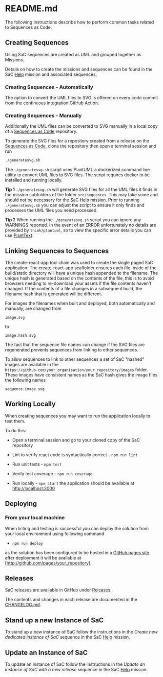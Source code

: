 # README.md

The following instructions describe how to perform common tasks related to Sequences as Code.

## Creating Sequences

Using SaC sequences are created as UML and grouped together as Missions.

Details on how to create the missions and sequences can be found in the SaC [Help](https://github.com/pages/dxc-technology/Sequences-as-Code/#/sachelp) mission and associated sequences.

### Creating Sequences - Automatically

The option to convert the UML files to SVG is offered on every code commit from the continuous integration GitHub Action.

### Creating Sequences - Manually

Additionally the UML files can be converted to SVG manually in a local copy of a [Sequences as Code](https://github.com/dxc-technology/Sequences-as-Code) repository.

To generate the SVG files for a repository created from a release on the [Sequences as Code](https://github.com/dxc-technology/Sequences-as-Code), clone the repository then open a terminal session and run

```bash
./generatesvg.sh
```

The `./generatesvg.sh` script uses PlantUML a dockerized command line utility to convert UML files to SVG files. The script requires docker to be installed and running locally.

**Tip 1** `./generatesvg.sh` will generate SVG files for all the UML files it finds in the mission subfolders of the folder `src/sequences`. This may take some and should not be necessary for the SaC [Help](https://github.com/pages/dxc-technology/Sequences-as-Code/#/sachelp) mission. Prior to running `./generatesvg.sh` you can adjust the script to ensure it only finds and processes the UML files you need processed.

**Tip 2** When running the `./generatesvg.sh` script you can ignore any WARNINGS reported. In the event of an ERROR unfortunately no details are provided by `think/plantuml`, so to view the specific error details you can use [PlantText](https://www.planttext.com/).

## Linking Sequences to Sequences

The create-react-app tool chain was used to create the single paged SaC application. The create-react-app scaffolder ensures each file inside of the build/static directory will have a unique hash appended to the filename. The unique hash is generated based on the contents of the file, this is to avoid browsers needing to re-download your assets if the file contents haven't changed. If the contents of a file changes in a subsequent build, the filename hash that is generated will be different.

For images the filenames when built and deployed, both automatically and manually, are changed from

``
image.svg
``

to

``
image.hash.svg
``

The fact that the sequence file names can change if the SVG files are regenerated prevents sequences from linking to other sequences.

To allow sequences to link to other sequences a set of SaC "hashed" images are available in the `https://github.com/your_organisation/your_repository/images` folder. These images have consistent names as the SaC hash gives the image files the following names

``
sequence.image.svg
``

## Working Locally

When creating sequences you may want to run the application locally to test them.

To do this:

- Open a terminal session and go to your cloned copy of the SaC repository

- Lint to verify react code is syntactically correct - `npm run lint`

- Run unit tests - `npm test`

- Verify test coverage - `npm run coverage`

- Run locally - `npm start` the application should be available at [http://localhost:3000](http://localhost:3000)

## Deploying

### From your local machine

When linting and testing is successful you can deploy the solution from your local environment using following command

- `npm run deploy`

as the solution has been configured to be hosted in a [GitHub pages site](https://github.com/gitname/react-gh-pages) after deployment it will be available at [http://github.com/pages/your_repository].

## Releases

SaC releases are available in GitHub under [Releases]( https://github.com/dxc-technology/Sequences-as-Code/releases).

The contents and changes in each release are documented in the [CHANGELOG.md](https://github.com/dxc-technology/Sequences-as-Code/blob/master/CHANGELOG.md).

## Stand up a new Instance of SaC

To stand up a new instance of SaC follow the instructions in the *Create new dedicated instance of SaC* sequence in the SaC [Help](https://github.com/pages/dxc-technology/Sequences-as-Code/#/sachelp) mission.

## Update an Instance of SaC

To update an instance of SaC follow the instructions in the *Update an instance of SaC with a new release* sequence in the SaC [Help](https://github.com/pages/dxc-technology/Sequences-as-Code/#/sachelp) mission.
